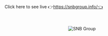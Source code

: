 Click here to see live 👉https://snbgroup.info/👈
<div style="text-align:center; margin-top:50px;">
  <img src="https://user-images.githubusercontent.com/101416092/228737663-c9e5bdad-511e-4ddc-82be-cae614d31d11.png" alt="SNB Group" />
</div>
